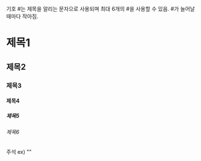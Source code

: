기호 #는 제목을 알리는 문자으로 사용되며 최대 6개의 #을 사용할 수 있음.
#가 늘어날때마다 작아짐.

# 제목1
## 제목2
### 제목3
#### 제목4
##### 제목5
###### 제목6

주석
ex) "<!-- 이것은 주석입니다. -->"
